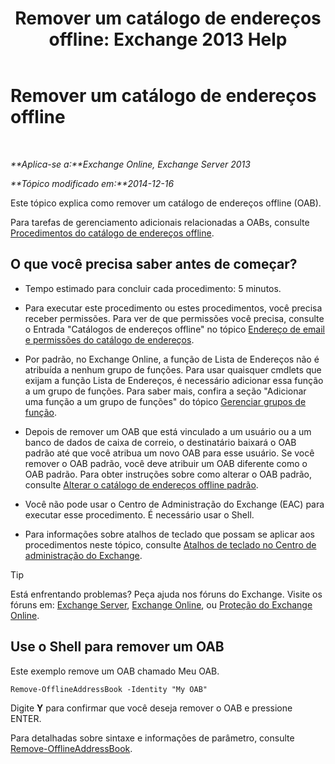 ﻿---
title: 'Remover um catálogo de endereços offline: Exchange 2013 Help'
TOCTitle: Remover um catálogo de endereços offline
ms:assetid: d69f1e8a-b3cb-4739-90cd-85ea450d06f3
ms:mtpsurl: https://technet.microsoft.com/pt-br/library/Bb124744(v=EXCHG.150)
ms:contentKeyID: 50486756
ms.date: 05/22/2018
mtps_version: v=EXCHG.150
ms.translationtype: MT
---

# Remover um catálogo de endereços offline

 

_**Aplica-se a:**Exchange Online, Exchange Server 2013_

_**Tópico modificado em:**2014-12-16_

Este tópico explica como remover um catálogo de endereços offline (OAB).

Para tarefas de gerenciamento adicionais relacionadas a OABs, consulte [Procedimentos do catálogo de endereços offline](offline-address-book-procedures-exchange-2013-help.md).

## O que você precisa saber antes de começar?

  - Tempo estimado para concluir cada procedimento: 5 minutos.

  - Para executar este procedimento ou estes procedimentos, você precisa receber permissões. Para ver de que permissões você precisa, consulte o Entrada "Catálogos de endereços offline" no tópico [Endereço de email e permissões do catálogo de endereços](email-address-and-address-book-permissions-exchange-2013-help.md).

  - Por padrão, no Exchange Online, a função de Lista de Endereços não é atribuída a nenhum grupo de funções. Para usar quaisquer cmdlets que exijam a função Lista de Endereços, é necessário adicionar essa função a um grupo de funções. Para saber mais, confira a seção "Adicionar uma função a um grupo de funções" do tópico [Gerenciar grupos de função](manage-role-groups-exchange-2013-help.md).

  - Depois de remover um OAB que está vinculado a um usuário ou a um banco de dados de caixa de correio, o destinatário baixará o OAB padrão até que você atribua um novo OAB para esse usuário. Se você remover o OAB padrão, você deve atribuir um OAB diferente como o OAB padrão. Para obter instruções sobre como alterar o OAB padrão, consulte [Alterar o catálogo de endereços offline padrão](change-the-default-offline-address-book-exchange-2013-help.md).

  - Você não pode usar o Centro de Administração do Exchange (EAC) para executar esse procedimento. É necessário usar o Shell.

  - Para informações sobre atalhos de teclado que possam se aplicar aos procedimentos neste tópico, consulte [Atalhos de teclado no Centro de administração do Exchange](keyboard-shortcuts-in-the-exchange-admin-center-exchange-online-protection-help.md).


> [!TIP]
> Está enfrentando problemas? Peça ajuda nos fóruns do Exchange. Visite os fóruns em: <A href="https://go.microsoft.com/fwlink/p/?linkid=60612">Exchange Server</A>, <A href="https://go.microsoft.com/fwlink/p/?linkid=267542">Exchange Online</A>, ou <A href="https://go.microsoft.com/fwlink/p/?linkid=285351">Proteção do Exchange Online</A>.



## Use o Shell para remover um OAB

Este exemplo remove um OAB chamado Meu OAB.

    Remove-OfflineAddressBook -Identity "My OAB"

Digite **Y** para confirmar que você deseja remover o OAB e pressione ENTER.

Para detalhadas sobre sintaxe e informações de parâmetro, consulte [Remove-OfflineAddressBook](https://technet.microsoft.com/pt-br/library/bb123594\(v=exchg.150\)).

